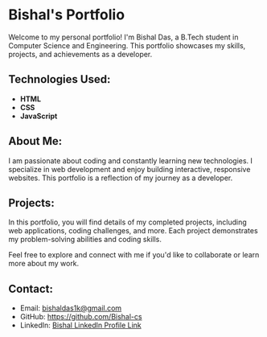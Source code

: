 # Bishal's Portfolio

Welcome to my personal portfolio! I'm Bishal Das, a B.Tech student in Computer Science and Engineering. This portfolio showcases my skills, projects, and achievements as a developer.

## Technologies Used:
- **HTML**
- **CSS**
- **JavaScript**

## About Me:
I am passionate about coding and constantly learning new technologies. I specialize in web development and enjoy building interactive, responsive websites. This portfolio is a reflection of my journey as a developer.

## Projects:
In this portfolio, you will find details of my completed projects, including web applications, coding challenges, and more. Each project demonstrates my problem-solving abilities and coding skills.

Feel free to explore and connect with me if you'd like to collaborate or learn more about my work.

## Contact:
- Email: bishaldas1k@gmail.com
- GitHub: https://github.com/Bishal-cs
- LinkedIn: [Bishal LinkedIn Profile Link](https://www.linkedin.com/in/bishal-das-ba5134308/)
